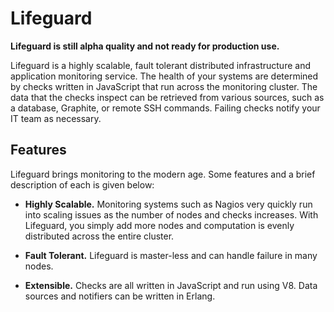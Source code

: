 # Lifeguard

**Lifeguard is still alpha quality and not ready for production use.**

Lifeguard is a highly scalable, fault tolerant distributed infrastructure and
application monitoring service. The health of your systems are determined by
checks written in JavaScript that run across the monitoring cluster. The data
that the checks inspect can be retrieved from various sources, such as a
database, Graphite, or remote SSH commands. Failing checks notify your IT
team as necessary.

## Features

Lifeguard brings monitoring to the modern age. Some features and a brief
description of each is given below:

* **Highly Scalable.** Monitoring systems such as Nagios very quickly run
  into scaling issues as the number of nodes and checks increases. With Lifeguard,
  you simply add more nodes and computation is evenly distributed across the
  entire cluster.

* **Fault Tolerant.** Lifeguard is master-less and can handle failure in many
  nodes.

* **Extensible.** Checks are all written in JavaScript and run using V8.
  Data sources and notifiers can be written in Erlang.
